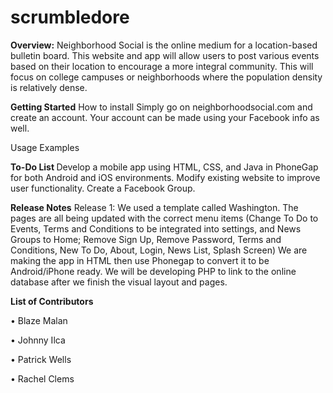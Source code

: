 # scrumbledore
<b>Overview:</b>
  Neighborhood Social is the online medium for a location-based bulletin board. This website and app will allow users to post various events based on their location to encourage a more integral community. This will focus on college campuses or neighborhoods where the population density is relatively dense.



<b>Getting Started</b>
  How to install
    Simply go on neighborhoodsocial.com and create an account. Your account can be made using your Facebook info as well. 
  
  
  Usage Examples
    


<b>To-Do List  </b>
  Develop a mobile app using HTML, CSS, and Java in PhoneGap for both Android and iOS environments.
  Modify existing website to improve user functionality.
  Create a Facebook Group.

<b>Release Notes</b>
	Release 1: We used a template called Washington. The pages are all being updated with the correct menu items (Change To Do to Events, Terms and Conditions to be integrated into settings, and News Groups to Home; Remove Sign Up, Remove Password, Terms and Conditions, New To Do, About, Login, News List, Splash Screen)
	We are making the app in HTML then use Phonegap to convert it to be Android/iPhone ready. We will be developing PHP to link to the online database after we finish the visual layout and pages. 
	
  
  

<b>List of Contributors</b>

• Blaze Malan

• Johnny Ilca

• Patrick Wells

• Rachel Clems

  

